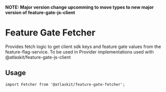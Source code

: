 **NOTE: Major version change upcomming to move types to new major version of
feature-gate-js-client**

# Feature Gate Fetcher

Provides fetch logic to get client sdk keys and feature gate values from the feature-flag-service.
To be used in Provider implementations used with @atlaskit/feature-gate-js-client

## Usage

`import Fetcher from '@atlaskit/feature-gate-fetcher';`
